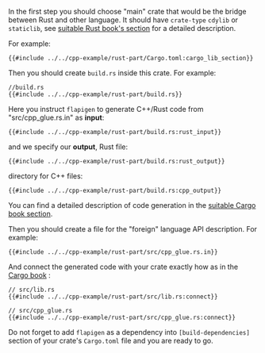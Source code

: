 In the first step you should choose "main" crate that would be the bridge between Rust and other language.
It should have `crate-type` `cdylib` or `staticlib`, see [suitable Rust book's section](https://doc.rust-lang.org/reference/linkage.html) for a detailed description.

For example:

```toml,no_run,noplaypen
{{#include ../../cpp-example/rust-part/Cargo.toml:cargo_lib_section}}
```

Then you should create `build.rs` inside this crate.
For example:

```rust,no_run,noplaypen
//build.rs
{{#include ../../cpp-example/rust-part/build.rs}}
```

Here you instruct `flapigen` to generate C++/Rust code from "src/cpp_glue.rs.in" as **input**:

```rust,no_run,noplaypen
{{#include ../../cpp-example/rust-part/build.rs:rust_input}}
```

and we specify our **output**,
Rust file:

```rust,no_run,noplaypen
{{#include ../../cpp-example/rust-part/build.rs:rust_output}}
```

directory for C++ files:

```rust,no_run,noplaypen
{{#include ../../cpp-example/rust-part/build.rs:cpp_output}}
```

You can find a detailed description of code generation in the [suitable Cargo book section](https://doc.rust-lang.org/cargo/reference/build-scripts.html#case-study-code-generation).

Then you should create a file for the "foreign" language API description.
For example:

```rust,no_run,noplaypen
{{#include ../../cpp-example/rust-part/src/cpp_glue.rs.in}}
```

And connect the generated code with your crate exactly how as in the [Cargo book](https://doc.rust-lang.org/cargo/reference/build-scripts.html#case-study-code-generation) :

```rust,no_run,noplaypen
// src/lib.rs
{{#include ../../cpp-example/rust-part/src/lib.rs:connect}}
```

```rust,no_run,noplaypen
// src/cpp_glue.rs
{{#include ../../cpp-example/rust-part/src/cpp_glue.rs:connect}}
```

Do not forget to add `flapigen` as a dependency into `[build-dependencies]` section of your crate's `Cargo.toml` file and you are ready to go.
